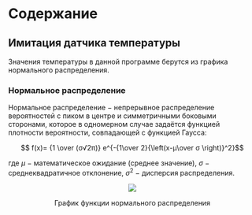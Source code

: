 # Содержание #

## Имитация датчика температуры #
Значения температуры в данной программе берутся из графика нормального распределения.

### Нормальное распределение ###
Нормальное распределение $-$ непрерывное распределение вероятностей с пиком в центре и симметричными боковыми сторонами, которое в одномерном случае задаётся функцией плотности вероятности, совпадающей с функцией Гаусса:

$$ f(x)= {1 \over (σ√2π)} e^{-{1\over 2}{\left(x-μ\over σ \right)}^2}$$

где ${μ}$ $-$ математическое ожидание (среднее значение), $σ$ $-$ cреднеквадратичное отклонение, $σ^2$ $-$ дисперсия распределения.

<p align="center">
<img align="center" src="../../readme_images/plot_house.png"> </p>
<p align="center"> График функции нормального распределения</p>
